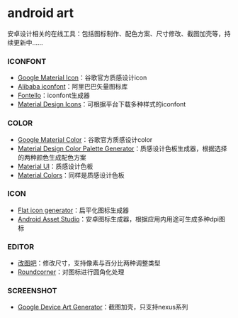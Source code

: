 # android art
安卓设计相关的在线工具：包括图标制作、配色方案、尺寸修改、截图加壳等，持续更新中……

### ICONFONT
- [Google Material Icon](https://design.google.com/icons/)：谷歌官方质感设计icon
- [Alibaba iconfont](http://www.iconfont.cn/)：阿里巴巴矢量图标库
- [Fontello](http://fontello.com/)：iconfont生成器
- [Material Design Icons](https://materialdesignicons.com/)：可根据平台下载多种样式的iconfont

### COLOR
- [Google Material Color](https://material.google.com/style/color.html)：谷歌官方质感设计color
- [Material Design Color Palette Generator](https://www.materialpalette.com/)：质感设计色板生成器，根据选择的两种颜色生成配色方案
- [Material UI](https://www.materialui.co/colors)：质感设计色板
- [Material Colors](http://materialcolors.com/)：同样是质感设计色板

### ICON
- [Flat icon generator](https://flat-icon.surge.sh/)：扁平化图标生成器
- [Android Asset Studio](https://romannurik.github.io/AndroidAssetStudio/index.html)：安卓图标生成器，根据应用内用途可生成多种dpi图标

### EDITOR
- [改图吧](http://www.gaituba.com/)：修改尺寸，支持像素与百分比两种调整类型
- [Roundcorner](http://www.atool.org/roundcorner.php)：对图标进行圆角化处理

### SCREENSHOT
- [Google Device Art Generator](https://developer.android.com/distribute/tools/promote/device-art.html)：截图加壳，只支持nexus系列
